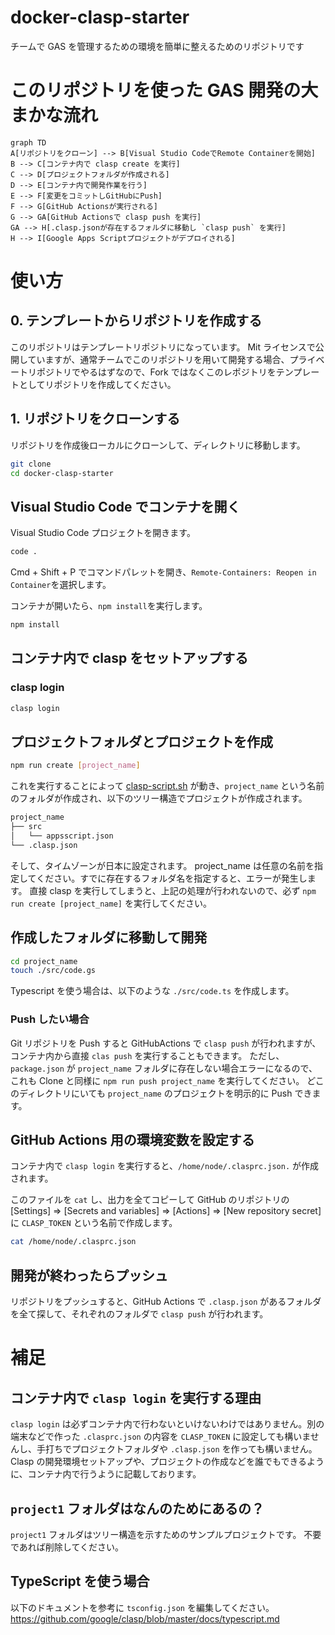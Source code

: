 # docker-clasp-starter

チームで GAS を管理するための環境を簡単に整えるためのリポジトリです

# このリポジトリを使った GAS 開発の大まかな流れ

```mermaid
graph TD
A[リポジトリをクローン] --> B[Visual Studio CodeでRemote Containerを開始]
B --> C[コンテナ内で clasp create を実行]
C --> D[プロジェクトフォルダが作成される]
D --> E[コンテナ内で開発作業を行う]
E --> F[変更をコミットしGitHubにPush]
F --> G[GitHub Actionsが実行される]
G --> GA[GitHub Actionsで clasp push を実行]
GA --> H[.clasp.jsonが存在するフォルダに移動し `clasp push` を実行]
H --> I[Google Apps Scriptプロジェクトがデプロイされる]
```

# 使い方

## 0. テンプレートからリポジトリを作成する

このリポジトリはテンプレートリポジトリになっています。
Mit ライセンスで公開していますが、通常チームでこのリポジトリを用いて開発する場合、プライベートリポジトリでやるはずなので、Fork ではなくこのレポジトリをテンプレートとしてリポジトリを作成してください。

## 1. リポジトリをクローンする

リポジトリを作成後ローカルにクローンして、ディレクトリに移動します。

```bash
git clone
cd docker-clasp-starter
```

## Visual Studio Code でコンテナを開く

Visual Studio Code プロジェクトを開きます。

```bash
code .
```

Cmd + Shift + P でコマンドパレットを開き、`Remote-Containers: Reopen in Container`を選択します。

コンテナが開いたら、`npm install`を実行します。

```bash
npm install
```

## コンテナ内で clasp をセットアップする

### clasp login

```bash
clasp login
```

## プロジェクトフォルダとプロジェクトを作成

```bash
npm run create [project_name]
```

これを実行することによって [clasp-script.sh](https://github.com/Studist/docker-clasp-starter/blob/main/clasp-script.sh) が動き、`project_name` という名前のフォルダが作成され、以下のツリー構造でプロジェクトが作成されます。

```bash
project_name
├── src
│   └── appsscript.json
└── .clasp.json
```

そして、タイムゾーンが日本に設定されます。
project_name は任意の名前を指定してください。すでに存在するフォルダ名を指定すると、エラーが発生します。
直接 clasp を実行してしまうと、上記の処理が行われないので、必ず `npm run create [project_name]` を実行してください。

## 作成したフォルダに移動して開発

```bash
cd project_name
touch ./src/code.gs
```

Typescript を使う場合は、以下のような `./src/code.ts` を作成します。

### Push したい場合

Git リポジトリを Push すると GitHubActions で `clasp push` が行われますが、コンテナ内から直接 `clas push` を実行することもできます。
ただし、 `package.json` が `project_name` フォルダに存在しない場合エラーになるので、これも Clone と同様に `npm run push project_name` を実行してください。
どこのディレクトリにいても `project_name` のプロジェクトを明示的に Push できます。

## GitHub Actions 用の環境変数を設定する

コンテナ内で `clasp login` を実行すると、`/home/node/.clasprc.json.` が作成されます。

このファイルを `cat` し、出力を全てコピーして GitHub のリポジトリの [Settings] => [Secrets and variables] => [Actions] => [New repository secret] に `CLASP_TOKEN` という名前で作成します。

```bash
cat /home/node/.clasprc.json
```

## 開発が終わったらプッシュ

リポジトリをプッシュすると、GitHub Actions で `.clasp.json` があるフォルダを全て探して、それぞれのフォルダで `clasp push` が行われます。

# 補足

## コンテナ内で `clasp login` を実行する理由

`clasp login` は必ずコンテナ内で行わないといけないわけではありません。別の端末などで作った `.clasprc.json` の内容を `CLASP_TOKEN` に設定しても構いませんし、手打ちでプロジェクトフォルダや `.clasp.json` を作っても構いません。
Clasp の開発環境セットアップや、プロジェクトの作成などを誰でもできるように、コンテナ内で行うように記載しております。

## `project1` フォルダはなんのためにあるの？

`project1` フォルダはツリー構造を示すためのサンプルプロジェクトです。
不要であれば削除してください。

## TypeScript を使う場合

以下のドキュメントを参考に `tsconfig.json` を編集してください。
https://github.com/google/clasp/blob/master/docs/typescript.md

